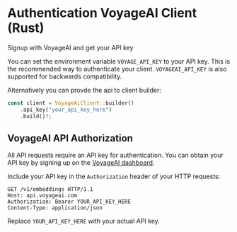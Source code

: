 # Authentication VoyageAI Client (Rust)

Signup with VoyageAI and get your API key

You can set the environment variable `VOYAGE_API_KEY` to your API key.
This is the recommended way to authenticate your client.
`VOYAGEAI_API_KEY` is also supported for backwards compatibility.

Alternatively you can provde the api to client builder:

```rust
const client = VoyageAiClient::builder()
    .api_key("your_api_key_here")
    .build()?;
```

## VoyageAI API Authorization

All API requests require an API key for authentication. You can obtain your API key by signing up on the [VoyageAI dashboard](https://dash.voyageai.com).

Include your API key in the `Authorization` header of your HTTP requests:

```http
GET /v1/embeddings HTTP/1.1
Host: api.voyageai.com
Authorization: Bearer YOUR_API_KEY_HERE
Content-Type: application/json
```

Replace `YOUR_API_KEY_HERE` with your actual API key.
